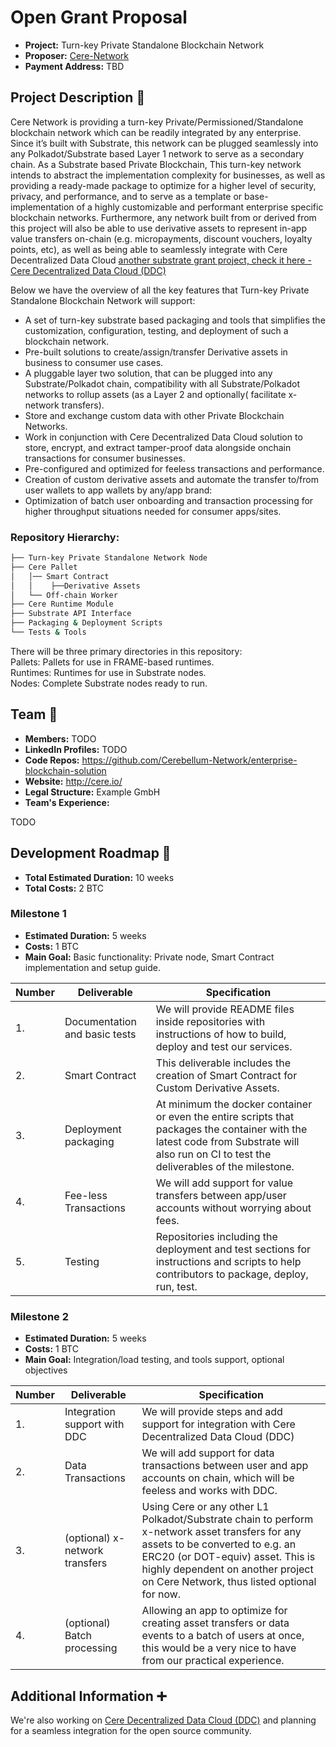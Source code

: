 # Open Grant Proposal

* **Project:** Turn-key Private Standalone Blockchain Network
* **Proposer:** [Cere-Network](https://github.com/Cerebellum-Network)
* **Payment Address:** TBD 

## Project Description :page_facing_up:   

Cere Network is providing a turn-key Private/Permissioned/Standalone blockchain network which can be readily integrated by any enterprise. Since it’s built with Substrate, this network can be plugged seamlessly into any Polkadot/Substrate based Layer 1 network to serve as a secondary chain. As a Substrate based Private Blockchain, This turn-key network intends to abstract the implementation complexity for businesses, as well as providing a ready-made package to optimize for a higher level of security, privacy, and performance, and to serve as a template or base-implementation of a highly customizable and performant enterprise specific blockchain networks.  Furthermore, any network built from or derived from this project will also be able to use derivative assets to represent in-app value transfers on-chain (e.g. micropayments, discount vouchers, loyalty points, etc), as well as being able to seamlessly integrate with Cere Decentralized Data Cloud [another substrate grant project, check it here - Cere Decentralized Data Cloud (DDC)](https://github.com/Cerebellum-Network/General-Grants-Program/blob/master/grants/speculative/Cere%20Decentralized%20Data%20Cloud.md)

Below we have the overview of all the key features that Turn-key Private Standalone Blockchain Network will support:   

* A set of turn-key substrate based packaging and tools that simplifies the customization, configuration, testing, and deployment of such a blockchain network.
* Pre-built solutions to create/assign/transfer Derivative assets in business to consumer use cases.
* A pluggable layer two solution, that can be plugged into any Substrate/Polkadot chain, compatibility with all Substrate/Polkadot networks to rollup assets (as a Layer 2 and optionally( facilitate x-network transfers).
* Store and exchange custom data with other Private Blockchain Networks.
* Work in conjunction with Cere Decentralized Data Cloud solution to store, encrypt, and extract tamper-proof data alongside onchain transactions for consumer businesses.
* Pre-configured and optimized for feeless transactions and performance.
* Creation of custom derivative assets and automate the transfer to/from user wallets to app wallets by any/app brand:
* Optimization of batch user onboarding and transaction processing for higher throughput situations needed for consumer apps/sites.

### Repository Hierarchy:
```bash
├── Turn-key Private Standalone Network Node
├── Cere Pallet
│   │── Smart Contract
│   │    ├──Derivative Assets
│   └── Off-chain Worker
├── Cere Runtime Module
├── Substrate API Interface
├── Packaging & Deployment Scripts
└── Tests & Tools 
```

There will be three primary directories in this repository:   
Pallets: Pallets for use in FRAME-based runtimes.   
Runtimes: Runtimes for use in Substrate nodes.   
Nodes: Complete Substrate nodes ready to run.   


## Team :busts_in_silhouette:

* **Members:** TODO
* **LinkedIn Profiles:** TODO
* **Code Repos:** https://github.com/Cerebellum-Network/enterprise-blockchain-solution
* **Website:**	http://cere.io/
* **Legal Structure:** Example GmbH
* **Team's Experience:** 

TODO

## Development Roadmap :nut_and_bolt: 

* **Total Estimated Duration:** 10 weeks
* **Total Costs:** 2 BTC

### Milestone 1

* **Estimated Duration:** 5 weeks 
* **Costs:** 1 BTC
* **Main Goal:** Basic functionality: Private node, Smart Contract implementation and setup guide.


| Number | Deliverable | Specification | 
| ------------- | ------------- | ------------- |
| 1. | Documentation and basic tests | We will provide README files inside repositories with instructions of how to build, deploy and test our services. |  
| 2.  | Smart Contract | This deliverable includes the creation of Smart Contract for Custom Derivative Assets. | 
| 3.  | Deployment packaging | At minimum the docker container or even the entire scripts that packages the container with the latest code from Substrate will also run on CI to test the deliverables of the milestone. |
| 4.  | Fee-less Transactions | We will add support for value transfers between app/user accounts without worrying about fees. |
| 5.  | Testing | Repositories including the deployment and test sections for instructions and scripts to help contributors to package, deploy, run, test. | 

### Milestone 2

* **Estimated Duration:** 5 weeks 
* **Costs:** 1 BTC
* **Main Goal:** Integration/load testing, and tools support, optional objectives


| Number | Deliverable | Specification | 
| ------------- | ------------- | ------------- |
| 1.  | Integration support with DDC| We will provide steps and add support for integration with Cere Decentralized Data Cloud (DDC) |  
| 2.  | Data Transactions | We will add support for data transactions between user and app accounts on chain, which will be feeless and works with DDC. | 
| 3.  | (optional) x-network transfers | Using Cere or any other L1 Polkadot/Substrate chain to perform x-network asset transfers for any assets to be converted to e.g. an ERC20 (or DOT-equiv) asset. This is highly dependent on another project on Cere Network, thus listed optional for now. |
| 4.  | (optional) Batch processing | Allowing an app to optimize for creating asset transfers or data events to a batch of users at once, this would be a very nice to have from our practical experience. | 

## Additional Information :heavy_plus_sign: 

We're also working on [Cere Decentralized Data Cloud (DDC)](https://github.com/Cerebellum-Network/General-Grants-Program/blob/master/grants/speculative/Cere%20Decentralized%20Data%20Cloud.md) and planning for a seamless integration for the open source community.
 
